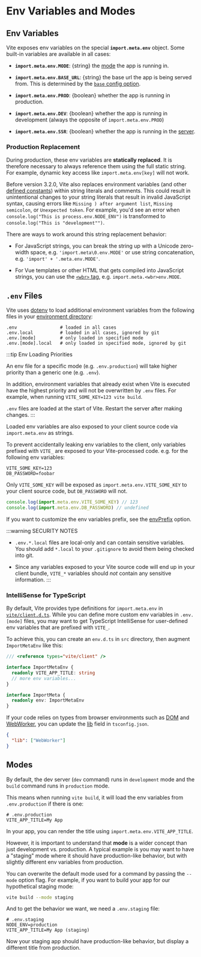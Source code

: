 # Env Variables and Modes

## Env Variables

Vite exposes env variables on the special **`import.meta.env`** object. Some built-in variables are available in all cases:

- **`import.meta.env.MODE`**: {string} the [mode](#modes) the app is running in.

- **`import.meta.env.BASE_URL`**: {string} the base url the app is being served from. This is determined by the [`base` config option](/config/shared-options.md#base).

- **`import.meta.env.PROD`**: {boolean} whether the app is running in production.

- **`import.meta.env.DEV`**: {boolean} whether the app is running in development (always the opposite of `import.meta.env.PROD`)

- **`import.meta.env.SSR`**: {boolean} whether the app is running in the [server](./ssr.md#conditional-logic).

### Production Replacement

During production, these env variables are **statically replaced**. It is therefore necessary to always reference them using the full static string. For example, dynamic key access like `import.meta.env[key]` will not work.

Before version 3.2.0, Vite also replaces environment variables (and other [defined constants](/config/shared-options.html#define)) within string literals and comments. This could result in unintentional changes to your string literals that result in invalid JavaScript syntax, causing errors like `Missing ) after argument list`, `Missing semicolon`, or `Unexpected token`. For example, you'd see an error when `console.log("This is process.env.`<wbr>`NODE_ENV")` is transformed to `console.log("This is "development"")`.

There are ways to work around this string replacement behavior:

- For JavaScript strings, you can break the string up with a Unicode zero-width space, e.g. `'import.meta\0.env.MODE'` or use string concatenation, e.g. `'import' + '.meta.env.MODE'`.

- For Vue templates or other HTML that gets compiled into JavaScript strings, you can use the [`<wbr>` tag](https://developer.mozilla.org/en-US/docs/Web/HTML/Element/wbr), e.g. `import.meta.<wbr>env.MODE`.

## `.env` Files

Vite uses [dotenv](https://github.com/motdotla/dotenv) to load additional environment variables from the following files in your [environment directory](/config/shared-options.md#envdir):

```
.env                # loaded in all cases
.env.local          # loaded in all cases, ignored by git
.env.[mode]         # only loaded in specified mode
.env.[mode].local   # only loaded in specified mode, ignored by git
```

:::tip Env Loading Priorities

An env file for a specific mode (e.g. `.env.production`) will take higher priority than a generic one (e.g. `.env`).

In addition, environment variables that already exist when Vite is executed have the highest priority and will not be overwritten by `.env` files. For example, when running `VITE_SOME_KEY=123 vite build`.

`.env` files are loaded at the start of Vite. Restart the server after making changes.
:::

Loaded env variables are also exposed to your client source code via `import.meta.env` as strings.

To prevent accidentally leaking env variables to the client, only variables prefixed with `VITE_` are exposed to your Vite-processed code. e.g. for the following env variables:

```
VITE_SOME_KEY=123
DB_PASSWORD=foobar
```

Only `VITE_SOME_KEY` will be exposed as `import.meta.env.VITE_SOME_KEY` to your client source code, but `DB_PASSWORD` will not.

```js
console.log(import.meta.env.VITE_SOME_KEY) // 123
console.log(import.meta.env.DB_PASSWORD) // undefined
```

If you want to customize the env variables prefix, see the [envPrefix](/config/shared-options.html#envprefix) option.

:::warning SECURITY NOTES

- `.env.*.local` files are local-only and can contain sensitive variables. You should add `*.local` to your `.gitignore` to avoid them being checked into git.

- Since any variables exposed to your Vite source code will end up in your client bundle, `VITE_*` variables should _not_ contain any sensitive information.
  :::

### IntelliSense for TypeScript

By default, Vite provides type definitions for `import.meta.env` in [`vite/client.d.ts`](https://github.com/vitejs/vite/blob/main/packages/vite/client.d.ts). While you can define more custom env variables in `.env.[mode]` files, you may want to get TypeScript IntelliSense for user-defined env variables that are prefixed with `VITE_`.

To achieve this, you can create an `env.d.ts` in `src` directory, then augment `ImportMetaEnv` like this:

```typescript
/// <reference types="vite/client" />

interface ImportMetaEnv {
  readonly VITE_APP_TITLE: string
  // more env variables...
}

interface ImportMeta {
  readonly env: ImportMetaEnv
}
```

If your code relies on types from browser environments such as [DOM](https://github.com/microsoft/TypeScript/blob/main/lib/lib.dom.d.ts) and [WebWorker](https://github.com/microsoft/TypeScript/blob/main/lib/lib.webworker.d.ts), you can update the [lib](https://www.typescriptlang.org/tsconfig#lib) field in `tsconfig.json`.

```json
{
  "lib": ["WebWorker"]
}
```

## Modes

By default, the dev server (`dev` command) runs in `development` mode and the `build` command runs in `production` mode.

This means when running `vite build`, it will load the env variables from `.env.production` if there is one:

```
# .env.production
VITE_APP_TITLE=My App
```

In your app, you can render the title using `import.meta.env.VITE_APP_TITLE`.

However, it is important to understand that **mode** is a wider concept than just development vs. production. A typical example is you may want to have a "staging" mode where it should have production-like behavior, but with slightly different env variables from production.

You can overwrite the default mode used for a command by passing the `--mode` option flag. For example, if you want to build your app for our hypothetical staging mode:

```bash
vite build --mode staging
```

And to get the behavior we want, we need a `.env.staging` file:

```
# .env.staging
NODE_ENV=production
VITE_APP_TITLE=My App (staging)
```

Now your staging app should have production-like behavior, but display a different title from production.
